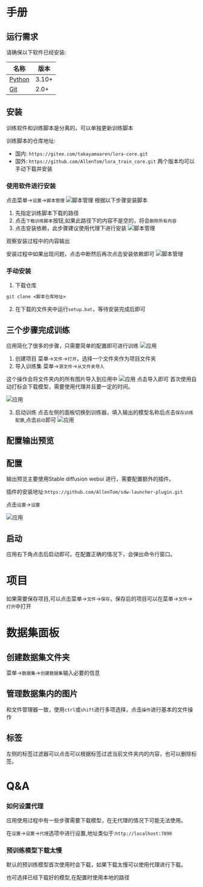 # 手册

## 运行需求

请确保以下软件已经安装:

| 名称                                | 版本    |
|-----------------------------------|-------|
| [Python](https://www.python.org/) | 3.10+ |
| [Git](https://git-scm.com/)       | 2.0+  |

## 安装

训练软件和训练脚本是分离的，可以单独更新训练脚本

训练脚本的仓库地址:

- 国内: ```https://gitee.com/takayamaaren/lora-core.git```
- 国外: ```https://github.com/AllenTom/lora_train_core.git```
  两个版本均可以手动下载并安装

### 使用软件进行安装

点击菜单->```设置```->```脚本管理```
![脚本管理](../assets/train-script-manage.png)
根据以下步骤安装脚本

1. 先指定训练脚本下载的路径
2. 点击```下载训练脚本```按钮,如果此路径下的内容不是空的，将会`删除所有内容`
3. 点击安装依赖，此步骤建议使用代理下进行安装
   ![脚本管理](../assets/install-dep.png)

观察安装过程中的内容输出

安装过程中如果出现问题，点击中断然后再次点击安装依赖即可
![脚本管理](../assets/install-dep-success.png)

### 手动安装

1. 下载仓库

```cmd
git clone <脚本仓库地址>
```

2. 在下载的文件夹中运行`setup.bat`，等待安装完成后即可

## 三个步骤完成训练
应用简化了很多的步骤，只需要简单的配置即可进行训练
![应用](../assets/main-ui.png)
1. 创建项目
菜单->```文件```->```打开```，选择一个文件夹作为项目文件夹
2. 导入训练集
菜单->```源文件```->```从文件夹导入```

这个操作会将文件夹内的所有图片导入到应用中
![应用](../assets/source-import-config.png)
点击导入即可
首次使用自动打标会下载模型，需要使用代理并且要一定的时间。

![应用](../assets/source-import-success.png)

3. 启动训练
点击左侧的面板切换到训练器，填入输出的模型名称后点击`保存训练配置`,点击`启动`即可
![应用](../assets/quick-train.png)

## 配置输出预览
## 配置
输出预览主要使用Stable diffusion webui 进行，需要配置额外的插件。

插件的安装地址:`https://github.com/AllenTom/sdw-launcher-plugin.git`

点击`设置`->`设置`

![应用](../assets/config-sdw.png)

## 启动
应用右下角点击后启动即可。在配置正确的情况下，会弹出命令行窗口。

# 项目
如果需要保存项目,可以点击菜单->```文件```->```保存```，保存后的项目可以在菜单->```文件```->```打开```中打开

# 数据集面板
## 创建数据集文件夹
菜单->```数据集```->```创建数据集```输入必要的信息
## 管理数据集内的图片
和文件管理器一致，使用`ctrl`或`shift`进行多项选择，点击`操作`进行基本的文件操作
## 标签
左侧的标签过滤器可以点击可以根据标签过滤当前文件夹内的内容，也可以删除标签。


# Q&A
### 如何设置代理
应用使用过程中有一些步骤需要下载模型，在无代理的情况下可能无法使用。

在`设置`->`设置`->`代理`选项中进行设置,地址类似于:`http://localhost:7890`

### 预训练模型下载太慢
默认的预训练模型首次使用时会下载，如果下载太慢可以使用代理进行下载。

也可选择已经下载好的模型,在配置时使用本地的路径
